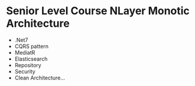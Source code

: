 # Senior Level Course NLayer Monotic Architecture

- .Net7
- CQRS pattern
- MediatR
- Elasticsearch
- Repository
- Security
- Clean Architecture...
